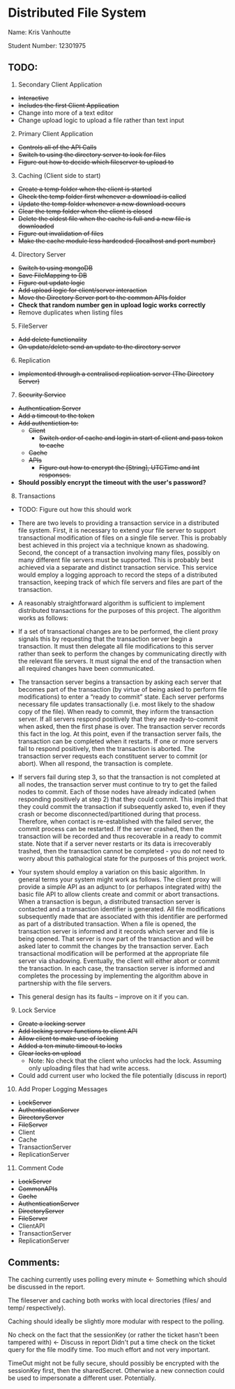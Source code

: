 # Distributed File System

Name: Kris Vanhoutte

Student Number: 12301975

## TODO:

1. Secondary Client Application

  - ~~Interactive~~
  - ~~Includes the first Client Application~~
  - Change into more of a text editor
  - Change upload logic to upload a file rather than text input

2. Primary Client Application

  - ~~Controls all of the API Calls~~
  - ~~Switch to using the directory server to look for files~~
  - ~~Figure out how to decide which fileserver to upload to~~

3. Caching (Client side to start)

  - ~~Create a temp folder when the client is started~~
  - ~~Check the temp folder first whenever a download is called~~
  - ~~Update the temp folder whenever a new download occurs~~
  - ~~Clear the temp folder when the client is closed~~
  - ~~Delete the oldest file when the cache is full and a new file is downloaded~~
  - ~~Figure out invalidation of files~~
  - ~~Make the cache module less hardcoded (localhost and port number)~~

4. Directory Server

  - ~~Switch to using mongoDB~~
  - ~~Save FileMapping to DB~~
  - ~~Figure out update logic~~
  - ~~Add upload logic for client/server interaction~~
  - ~~Move the Directory Server port to the common APIs folder~~
  - **Check that random number gen in upload logic works correctly**
  - Remove duplicates when listing files

5. FileServer
  - ~~Add delete functionality~~
  - ~~On update/delete send an update to the directory server~~

6. Replication
  - ~~Implemented through a centralised replication server (The Directory Server)~~

7. ~~Security Service~~

  - ~~Authentication Server~~
  - ~~Add a timeout to the token~~
  - ~~Add authentiction to:~~
    * ~~Client~~
      - ~~Switch order of cache and login in start of client and pass token to cache~~
    * ~~Cache~~
    * ~~APIs~~
      - ~~Figure out how to encrypt the [String], UTCTime and Int responses.~~
  - **Should possibly encrypt the timeout with the user's password?**

8. Transactions
  - TODO: Figure out how this should work
  - There are two levels to providing a transaction service in a distributed file system. First, it is necessary to extend your file server to support transactional modification of files on a single file server. This is probably best achieved in this project via a technique known as shadowing. Second, the concept of a transaction involving many files, possibly on many different file servers must be supported. This is probably best achieved via a separate and distinct transaction service. This service would employ a logging approach to record the steps of a distributed transaction, keeping track of which file servers and files are part of the transaction.

  - A reasonably straightforward algorithm is sufficient to implement distributed transactions for the purposes of this project. The algorithm works as follows:

  - If a set of transactional changes are to be performed, the client proxy signals this by requesting that the transaction server begin a transaction. It must then delegate all file modifications to this server rather than seek to perform the changes by communicating directly with the relevant file servers. It must signal the end of the transaction when all required changes have been communicated.

  - The transaction server begins a transaction by asking each server that becomes part of the transaction (by virtue of being asked to perform file modifications) to enter a “ready to commit” state. Each server performs necessary file updates transactionally (i.e. most likely to the shadow copy of the file). When ready to commit, they inform the transaction server. If all servers respond positively that they are ready-to-commit when asked, then the first phase is over. The transaction server records this fact in the log. At this point, even if the transaction server fails, the transaction can be completed when it restarts. If one or more servers fail to respond positively, then the transaction is aborted. The transaction server requests each constituent server to commit (or abort). When all respond, the transaction is complete.

  - If servers fail during step 3, so that the transaction is not completed at all nodes, the transaction server must continue to try to get the failed nodes to commit. Each of those nodes have already indicated (when responding positively at step 2) that they could commit. This implied that they could commit the transaction if subsequently asked to, even if they crash or become disconnected/partitioned during that process. Therefore, when contact is re-established with the failed server, the commit process can be restarted. If the server crashed, then the transaction will be recorded and thus recoverable in a ready to commit state. Note that if a server never restarts or its data is irrecoverably trashed, then the transaction cannot be completed - you do not need to worry about this pathalogical state for the purposes of this project work.

  - Your system should employ a variation on this basic algorithm. In general terms your system might work as follows. The client proxy will provide a simple API as an adjunct to (or perhapos integrated with) the basic file API to allow clients create and commit or abort transactions. When a transaction is begun, a distributed transaction server is contacted and a transaction identifier is generated. All file modifications subsequently made that are associated with this identifier are performed as part of a distributed transaction. When a file is opened, the transaction server is informed and it records which server and file is being opened. That server is now part of the transaction and will be asked later to commit the changes by the transaction server. Each transactional modification will be performed at the appropriate file server via shadowing. Eventually, the client will either abort or commit the transaction. In each case, the transaction server is informed and completes the processing by implementing the algorithm above in partnership with the file servers.

  - This general design has its faults – improve on it if you can.



9. Lock Service
  - ~~Create a locking server~~
  - ~~Add locking server functions to client API~~
  - ~~Allow client to make use of locking~~
  - ~~Added a ten minute timeout to locks~~
  - ~~Clear locks on upload~~
    * Note: No check that the client who unlocks had the lock. Assuming only uploading files that had write access.
  - Could add current user who locked the file potentially (discuss in report)

10. Add Proper Logging Messages
  - ~~LockServer~~
  - ~~AuthenticationServer~~
  - ~~DirectoryServer~~
  - ~~FileServer~~
  - Client
  - Cache
  - TransactionServer
  - ReplicationServer

11. Comment Code
  - ~~LockServer~~
  - ~~CommonAPIs~~
  - ~~Cache~~
  - ~~AuthenticationServer~~
  - ~~DirectoryServer~~
  - ~~FileServer~~
  - ClientAPI
  - TransactionServer
  - ReplicationServer
  
## Comments:

The caching currently uses polling every minute <- Something which should be discussed in the report.

The fileserver and caching both works with local directories (files/ and temp/ respectively).

Caching should ideally be slightly more modular with respect to the polling.

No check on the fact that the sessionKey (or rather the ticket hasn't been tampered with) <- Discuss in report
Didn't put a time check on the ticket query for the file modify time. Too much effort and not very important.

TimeOut might not be fully secure, should possibly be encrypted with the sessionKey first, then the sharedSecret. Otherwise a new connection could be used to impersonate a different user. Potentially.